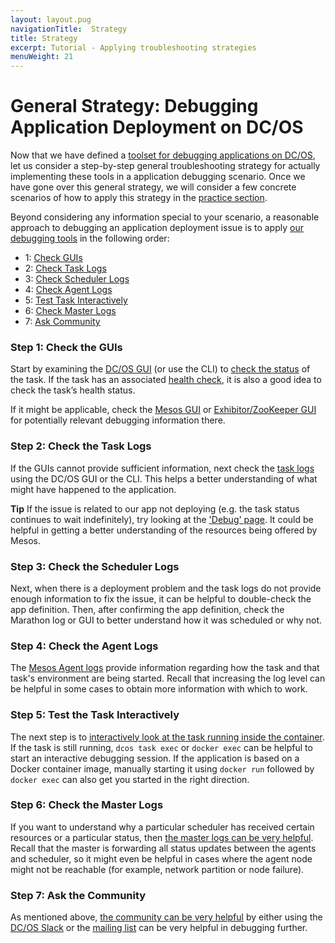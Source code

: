 ```yaml
---
layout: layout.pug
navigationTitle:  Strategy
title: Strategy
excerpt: Tutorial - Applying troubleshooting strategies
menuWeight: 21
---
```

<!-- III. Strategy Section -->

<a name=strategy></a>

# General Strategy: Debugging Application Deployment on DC/OS

Now that we have defined a [toolset for debugging applications on DC/OS](#tools), let us consider a step-by-step general troubleshooting strategy for actually implementing these tools in a application debugging scenario. Once we have gone over this general strategy, we will consider a few concrete scenarios of how to apply this strategy in the [practice section](/1.11/tutorials/dcos-debug/scenarios/).

Beyond considering any information special to your scenario, a reasonable approach to debugging an application deployment issue is to apply [our debugging tools](#tools) in the following order:

- 1: [Check GUIs](#GUI-strat)
- 2: [Check Task Logs](#task-strat)
- 3: [Check Scheduler Logs](#schedule-strat)
- 4: [Check Agent Logs](#agent-strat)
- 5: [Test Task Interactively](#interactive-strat)
- 6: [Check Master Logs](#master-strat)
- 7: [Ask Community](#community-strat)


<a name="GUI-strat"></a>

### Step 1: Check the GUIs

Start by examining the [DC/OS GUI](#dcos-ui) (or use the CLI) to [check the status](/latest/deploying-services/task-handling/) of the task. If the task has an associated [health check](/latest/deploying-services/creating-services/health-checks/), it is also a good idea to check the task’s health status.

If it might be applicable, check the [Mesos GUI](/1.11/tutorials/dcos-debug/tools/#mesos-ui) or [Exhibitor/ZooKeeper GUI](/1.11/tutorials/dcos-debug/tools/#zoo-ui) for potentially relevant debugging information there.

<a name="task-strat"></a>

### Step 2: Check the Task Logs

If the GUIs cannot provide sufficient information, next check the [task logs](/1.11/tutorials/dcos-debug/tools/#task-logs) using the DC/OS GUI or the CLI. This helps a better understanding of what might have happened to the application.

**Tip** If the issue is related to our app not deploying (e.g. the task status continues to wait indefinitely), try looking at the ['Debug' page](/1.10/monitoring/debugging/gui-debugging/#debugging-page). It could be helpful in getting a better understanding of the resources being offered by Mesos.

<a name="schedule-strat"></a>

### Step 3: Check the Scheduler Logs

Next, when there is a deployment problem and the task logs do not provide enough information to fix the issue, it can be helpful to double-check the app definition. Then, after confirming the app definition, check the Marathon log or GUI to better understand how it was scheduled or why not.

<a name="agent-strat"></a>

### Step 4: Check the Agent Logs

The [Mesos Agent logs](/1.11/tutorials/dcos-debug/tools/#mesos-agent-logs) provide information regarding how the task and that task's environment are being started. Recall that increasing the log level can be helpful in some cases to obtain more information with which to work.

<a name="interactive-strat"></a>

### Step 5: Test the Task Interactively

The next step is to [interactively look at the task running inside the container](/1.11/tutorials/dcos-debug//tools/#interactive). If the task is still running, `dcos task exec` or `docker exec` can be helpful to start an interactive debugging session. If the application is based on a Docker container image, manually starting it using `docker run` followed by `docker exec` can also get you started in the right direction.

<a name="master-strat"></a>

### Step 6: Check the Master Logs

If you want to understand why a particular scheduler has received certain resources or a particular status, then [the master logs can be very helpful](/1.11/tutorials/dcos-debug/tools/#master-logs). Recall that the master is forwarding all status updates between the agents and scheduler, so it might even be helpful in cases where the agent node might not be reachable (for example, network partition or node failure).

<a name="community-strat"></a>

### Step 7:  Ask the Community

As mentioned above, [the community can be very helpful](/1.11/tutorials/dcos-debug/tools/#community) by either using the [DC/OS Slack](http://chat.dcos.io/?_ga=2.29995196.285985511.1525709518-600356888.1525372520) or the [mailing list](https://groups.google.com/a/dcos.io/forum/#!forum/users) can be very helpful in debugging further.
